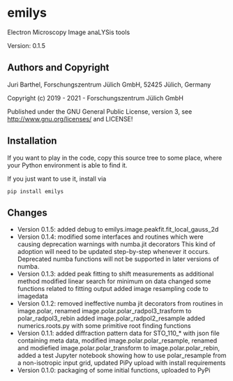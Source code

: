 # emilys

Electron Microscopy Image anaLYSis tools

Version: 0.1.5

## Authors and Copyright

Juri Barthel, 
Forschungszentrum Jülich GmbH, 52425 Jülich, Germany

Copyright (c) 2019 - 2021 - Forschungszentrum Jülich GmbH
   
Published under the GNU General Public License, version 3,
see <http://www.gnu.org/licenses/> and LICENSE!

## Installation

If you want to play in the code, copy this source tree to some place, where your Python environment is able to find it.

If you just want to use it, install via 

    pip install emilys

## Changes

* Version 0.1.5:
added debug to emilys.image.peakfit.fit_local_gauss_2d
* Version 0.1.4:
modified some interfaces and routines which were causing deprecation warnings with numba.jit decorators
  This kind of adoption will need to be updated step-by-step whenever it occurs. 
  Deprecated numba functions will not be supported in later versions of numba.
* Version 0.1.3:
added peak fitting to shift measurements as additional method
modified linear search for minimum on data
changed some functions related to fitting output
added image resampling code to imagedata
* Version 0.1.2:
removed ineffective numba jit decorators from routines in image.polar, 
renamed image.polar.polar_radpol3_trasform to polar_radpol3_rebin
added image.polar_radpol2_resample
added numerics.roots.py with some primitive root finding functions
* Version 0.1.1:
added diffraction pattern data for STO_110_* with json file containing meta data, 
modified image.polar.polar_resample,
renamed and modiefied image.polar.polar_transform to image.polar.polar_rebin,
added a test Jupyter notebook showing how to use polar_resample from a non-isotropic input grid,
updated PiPy upload with install requirements
* Version 0.1.0:
packaging of some initial functions, uploaded to PyPi
